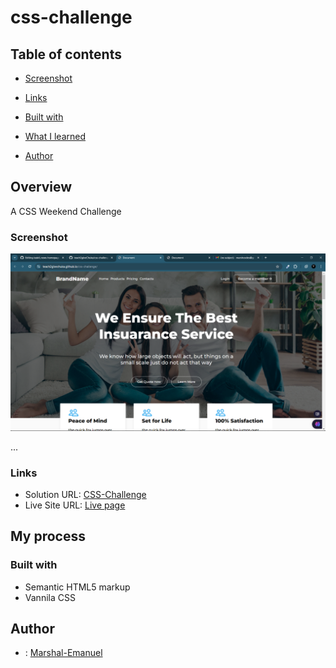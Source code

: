 # css-challenge

## Table of contents

  - [Screenshot](#screenshot)
  - [Links](#links)
  - [Built with](#built-with)
  - [What I learned](#what-i-learned)

- [Author](#author)

## Overview
A CSS Weekend Challenge

### Screenshot

![QR Code Component Screenshot](./images/screenshot.PNG)

...


### Links

- Solution URL: [CSS-Challenge](https://github.com/teach2giveChuka/css-challenge)
- Live Site URL: [Live page](https://teach2givechuka.github.io/css-challenge/)

## My process

### Built with

- Semantic HTML5 markup
- Vannila CSS

## Author
- : [Marshal-Emanuel](https://github.com/Marshal-Emanuel)
